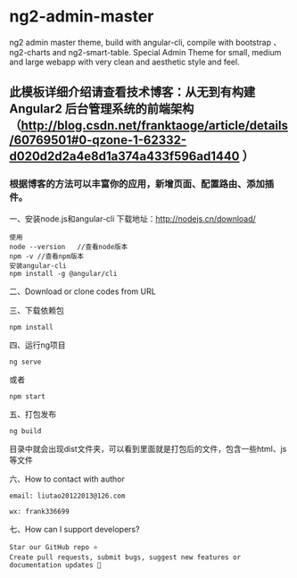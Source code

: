 # ng2-admin-master
ng2 admin master theme, build with angular-cli, compile with bootstrap 、ng2-charts and ng2-smart-table.
Special Admin Theme for small, medium and large webapp with very clean and aesthetic style and feel.

## 此模板详细介绍请查看技术博客：从无到有构建Angular2 后台管理系统的前端架构（http://blog.csdn.net/franktaoge/article/details/60769501#0-qzone-1-62332-d020d2d2a4e8d1a374a433f596ad1440 ）
### 根据博客的方法可以丰富你的应用，新增页面、配置路由、添加插件。
一、安装node.js和angular-cli
下载地址：http://nodejs.cn/download/

```
使用
node --version   //查看node版本
npm -v //查看npm版本
安装angular-cli
npm install -g @angular/cli
```
二、Download or clone codes from URL

三、下载依赖包

```
npm install
```
四、运行ng项目

```
ng serve
```

或者

```
npm start
```
五、打包发布

```
ng build
```

目录中就会出现dist文件夹，可以看到里面就是打包后的文件，包含一些html、js等文件

六、How to contact with author


```
email: liutao20122013@126.com

wx: frank336699
```
七、How can I support developers?


```
Star our GitHub repo ⭐️
Create pull requests, submit bugs, suggest new features or documentation updates 🔧
```






